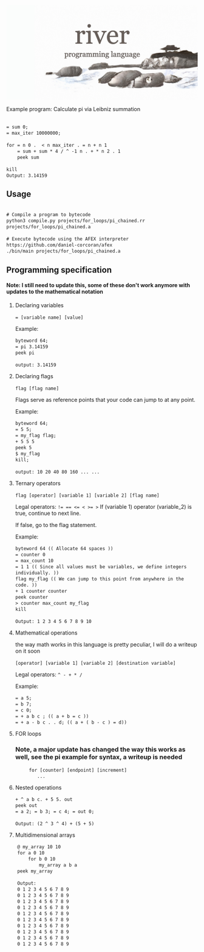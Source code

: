![River Programming Language](img/river.jpg)



Example program: Calculate pi via Leibniz  summation
```

= sum 0;
= max_iter 10000000;

for = n 0 .  < n max_iter . = n + n 1
	= sum + sum * 4 / ^ -1 n . + * n 2 . 1
	peek sum

kill
Output: 3.14159
```

## Usage
```shell

# Compile a program to bytecode
python3 compile.py projects/for_loops/pi_chained.rr projects/for_loops/pi_chained.a

# Execute bytecode using the AFEX interpreter https://github.com/daniel-corcoran/afex
./bin/main projects/for_loops/pi_chained.a
```


## Programming specification
#### Note: I still need to update this, some of these don't work anymore with updates to the mathematical notation

1. Declaring variables

    `= [variable name] [value]`
    
    Example:
    ```
   byteword 64;
   = pi 3.14159
   peek pi
   
   output: 3.14159
   ```
2. Declaring flags
    
    `flag [flag name]`
    
    Flags serve as reference points that your code can jump to at any point.
    
    Example: 
    ```
    byteword 64;
    = 5 5;
    = my_flag flag;
    + 5 5 5
    peek 5 
    $ my_flag
    kill;
   
    output: 10 20 40 80 160 ... ...
    ```
    
3. Ternary operators
    
    `flag [operator] [variable 1] [variable 2] [flag name]`
    
    Legal operators: `!= == <= < >= >`
    If (variable 1) operator (variable_2) is true, continue to next line.
    
    If false, go to the flag statement.
    
    Example:
    ```
   byteword 64 (( Allocate 64 spaces ))
   = counter 0
   = max_count 10
   = 1 1 (( Since all values must be variables, we define integers individually. ))
   flag my_flag (( We can jump to this point from anywhere in the code. ))
   + 1 counter counter
   peek counter
   > counter max_count my_flag
   kill
   
   Output: 1 2 3 4 5 6 7 8 9 10
   
    ```
4. Mathematical operations
    
   the way math works in this language is pretty peculiar, I will do a writeup on it soon

    `[operator] [variable 1] [variable 2] [destination variable]`
    
    Legal operators: `^ - + * / `
    
    Example:
    ```
   = a 5;
   = b 7;
   = c 0;
   = + a b c ; (( a + b = c ))
   = + a - b c . . d; (( a + ( b - c ) = d))
    ```
5. FOR loops
   ### Note, a major update has changed the way this works as well, see the pi example for syntax, a writeup is needed  
   ```
        for [counter] [endpoint] [increment]
           ...   
    ```                
   
6. Nested operations
    ```
    + ^ a b c. + 5 5. out
   peek out
   = a 2; = b 3; = c 4; = out 0;
   
   Output: (2 ^ 3 ^ 4) + (5 + 5)
    ```          
7. Multidimensional arrays
``` 
    @ my_array 10 10
    for a 0 10
        for b 0 10
            my_array a b a
    peek my_array
    
    Output:
    0 1 2 3 4 5 6 7 8 9
    0 1 2 3 4 5 6 7 8 9
    0 1 2 3 4 5 6 7 8 9
    0 1 2 3 4 5 6 7 8 9
    0 1 2 3 4 5 6 7 8 9
    0 1 2 3 4 5 6 7 8 9
    0 1 2 3 4 5 6 7 8 9
    0 1 2 3 4 5 6 7 8 9
    0 1 2 3 4 5 6 7 8 9
    0 1 2 3 4 5 6 7 8 9
```                                                                                      
